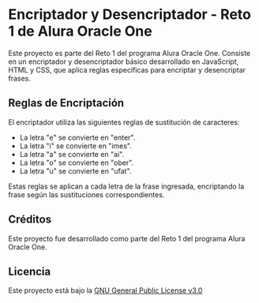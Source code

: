 # Encriptador y Desencriptador - Reto 1 de Alura Oracle One

Este proyecto es parte del Reto 1 del programa Alura Oracle One. Consiste en un encriptador y desencriptador básico desarrollado en JavaScript, HTML y CSS, que aplica reglas específicas para encriptar y desencriptar frases.

## Reglas de Encriptación

El encriptador utiliza las siguientes reglas de sustitución de caracteres:

- La letra "e" se convierte en "enter".
- La letra "i" se convierte en "imes".
- La letra "a" se convierte en "ai".
- La letra "o" se convierte en "ober".
- La letra "u" se convierte en "ufat".

Estas reglas se aplican a cada letra de la frase ingresada, encriptando la frase según las sustituciones correspondientes.

## Créditos

Este proyecto fue desarrollado como parte del Reto 1 del programa Alura Oracle One.

## Licencia

Este proyecto está bajo la [GNU General Public License v3.0](https://www.gnu.org/licenses/why-not-lgpl.html)
